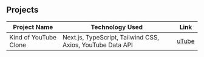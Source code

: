 ## Projects

| Project Name               | Technology Used                         | Link                                                 |
|----------------------------|-----------------------------------------|------------------------------------------------------|
| Kind of YouTube Clone      | Next.js, TypeScript, Tailwind CSS, Axios, YouTube Data API | [uTube](https://kinda-youtube-clone.vercel.app/) |
